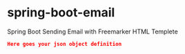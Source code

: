 # spring-boot-email
Spring Boot Sending Email with Freemarker HTML Templete

```json
Here goes your json object definition
```
